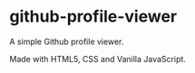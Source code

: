 # github-profile-viewer
A simple Github profile viewer.

Made with HTML5, CSS and Vanilla JavaScript.
